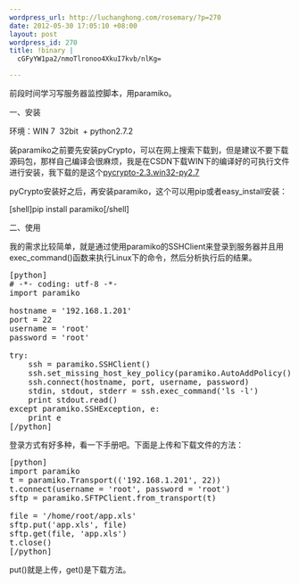 ```yaml
--- 
wordpress_url: http://luchanghong.com/rosemary/?p=270
date: 2012-05-30 17:05:10 +08:00
layout: post
wordpress_id: 270
title: !binary |
  cGFyYW1pa2/nmoTlronoo4XkuI7kvb/nlKg=

---
```

前段时间学习写服务器监控脚本，用paramiko。

一、安装

环境：WIN 7  32bit  + python2.7.2

装paramiko之前要先安装pyCrypto，可以在网上搜索下载到，但是建议不要下载源码包，那样自己编译会很麻烦，我是在CSDN下载WIN下的编译好的可执行文件进行安装，我下载的是这个<a href="http://luchanghong.com/rosemary/wp-content/uploads/2012/05/pycrypto-2.3.win32-py2.7.rar">pycrypto-2.3.win32-py2.7</a>

pyCrypto安装好之后，再安装paramiko，这个可以用pip或者easy_install安装：

[shell]pip install paramiko[/shell]

二、使用

我的需求比较简单，就是通过使用paramiko的SSHClient来登录到服务器并且用exec_command()函数来执行Linux下的命令，然后分析执行后的结果。
<pre>[python]
# -*- coding: utf-8 -*-
import paramiko

hostname = '192.168.1.201'
port = 22
username = 'root'
password = 'root'

try:
    ssh = paramiko.SSHClient()
    ssh.set_missing_host_key_policy(paramiko.AutoAddPolicy())
    ssh.connect(hostname, port, username, password)
    stdin, stdout, stderr = ssh.exec_command('ls -l')
    print stdout.read()
except paramiko.SSHException, e:
    print e
[/python]</pre>
登录方式有好多种，看一下手册吧。下面是上传和下载文件的方法：
<pre>[python]
import paramiko
t = paramiko.Transport(('192.168.1.201', 22))
t.connect(username = 'root', password = 'root')
sftp = paramiko.SFTPClient.from_transport(t)

file = '/home/root/app.xls'
sftp.put('app.xls', file)
sftp.get(file, 'app.xls')
t.close()
[/python]</pre>
put()就是上传，get()是下载方法。

&nbsp;
